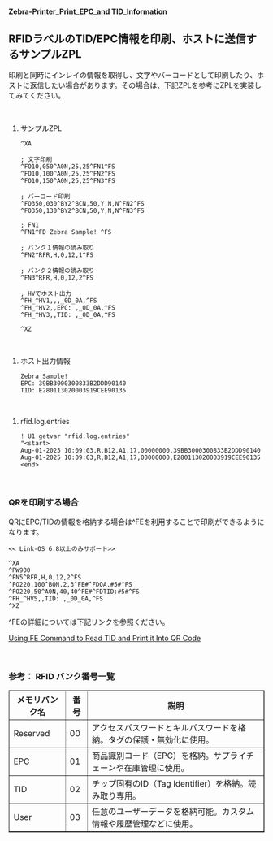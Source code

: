 #### Zebra-Printer_Print_EPC_and TID_Information
## RFIDラベルのTID/EPC情報を印刷、ホストに送信するサンプルZPL

印刷と同時にインレイの情報を取得し、文字やバーコードとして印刷したり、ホストに返信したい場合があります。その場合は、下記ZPLを参考にZPLを実装してみてください。


</br>


1. サンプルZPL

    ```
    ^XA   

    ; 文字印刷                       
    ^FO10,050^A0N,25,25^FN1^FS
    ^FO10,100^A0N,25,25^FN2^FS
    ^FO10,150^A0N,25,25^FN3^FS

    ; バーコード印刷
    ^FO350,030^BY2^BCN,50,Y,N,N^FN2^FS
    ^FO350,130^BY2^BCN,50,Y,N,N^FN3^FS

    ; FN1
    ^FN1^FD Zebra Sample! ^FS          

    ; バンク１情報の読み取り
    ^FN2^RFR,H,0,12,1^FS

    ; バンク２情報の読み取り
    ^FN3^RFR,H,0,12,2^FS

    ; HVでホスト出力
    ^FH_^HV1,,,_0D_0A,^FS
    ^FH_^HV2,,EPC: ,_0D_0A,^FS
    ^FH_^HV3,,TID: ,_0D_0A,^FS

    ^XZ                          
    ```

</br>

1. ホスト出力情報

    ```
    Zebra Sample!
    EPC: 39BB3000300833B2DDD90140
    TID: E280113020003919CEE90135
    ```

</br>

1. rfid.log.entries

    ```
    ! U1 getvar "rfid.log.entries"
    "<start>
    Aug-01-2025 10:09:03,R,B12,A1,17,00000000,39BB3000300833B2DDD90140
    Aug-01-2025 10:09:03,R,B12,A1,17,00000000,E280113020003919CEE90135
    <end>
    ```

</br>

### QRを印刷する場合

QRにEPC/TIDの情報を格納する場合は^FEを利用することで印刷ができるようになります。

    << Link-OS 6.8以上のみサポート>>

    ^XA
    ^PW900
    ^FN5^RFR,H,0,12,2^FS
    ^FO220,100^BQN,2,3^FE#^FDQA,#5#^FS
    ^FO220,50^A0N,40,40^FE#^FDTID:#5#^FS
    ^FH_^HV5,,TID: ,_0D_0A,^FS
    ^XZ

^FEの詳細については下記リンクを参照ください。

[Using FE Command to Read TID and Print it Into QR Code](https://supportcommunity.zebra.com/s/article/000028772?language=en_US&name=000028772)



</br>

### 参考： RFID バンク番号一覧

<table border="1" cellpadding="8" cellspacing="0">
<thead>
    <tr>
    <th>メモリバンク名</th>
    <th>番号</th>
    <th>説明</th>
    </tr>
</thead>
<tbody>
    <tr>
    <td>Reserved</td>
    <td>00</td>
    <td>アクセスパスワードとキルパスワードを格納。タグの保護・無効化に使用。</td>
    </tr>
    <tr>
    <td>EPC</td>
    <td>01</td>
    <td>商品識別コード（EPC）を格納。サプライチェーンや在庫管理に使用。</td>
    </tr>
    <tr>
    <td>TID</td>
    <td>02</td>
    <td>チップ固有のID（Tag Identifier）を格納。読み取り専用。</td>
    </tr>
    <tr>
    <td>User</td>
    <td>03</td>
    <td>任意のユーザーデータを格納可能。カスタム情報や履歴管理などに使用。</td>
    </tr>
</tbody>
</table>